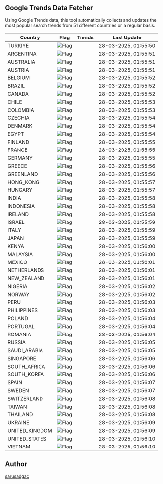 
## Google Trends Data Fetcher

Using Google Trends data, this tool automatically collects and updates the most popular search trends from 51 different countries on a regular basis.


| Country | Flag | Trends | Last Update |
| --- | --- | --- | --- |
| TURKIYE | ![Flag](https://flagcdn.com/16x12/tr.png) |  | 28-03-2025, 01:55:50 |
| ARGENTINA | ![Flag](https://flagcdn.com/16x12/ar.png) |  | 28-03-2025, 01:55:51 |
| AUSTRALIA | ![Flag](https://flagcdn.com/16x12/au.png) |  | 28-03-2025, 01:55:51 |
| AUSTRIA | ![Flag](https://flagcdn.com/16x12/at.png) |  | 28-03-2025, 01:55:51 |
| BELGIUM | ![Flag](https://flagcdn.com/16x12/be.png) |  | 28-03-2025, 01:55:52 |
| BRAZIL | ![Flag](https://flagcdn.com/16x12/br.png) |  | 28-03-2025, 01:55:52 |
| CANADA | ![Flag](https://flagcdn.com/16x12/ca.png) |  | 28-03-2025, 01:55:52 |
| CHILE | ![Flag](https://flagcdn.com/16x12/cl.png) |  | 28-03-2025, 01:55:53 |
| COLOMBIA | ![Flag](https://flagcdn.com/16x12/co.png) |  | 28-03-2025, 01:55:53 |
| CZECHIA | ![Flag](https://flagcdn.com/16x12/cz.png) |  | 28-03-2025, 01:55:54 |
| DENMARK | ![Flag](https://flagcdn.com/16x12/dk.png) |  | 28-03-2025, 01:55:54 |
| EGYPT | ![Flag](https://flagcdn.com/16x12/eg.png) |  | 28-03-2025, 01:55:54 |
| FINLAND | ![Flag](https://flagcdn.com/16x12/fi.png) |  | 28-03-2025, 01:55:55 |
| FRANCE | ![Flag](https://flagcdn.com/16x12/fr.png) |  | 28-03-2025, 01:55:55 |
| GERMANY | ![Flag](https://flagcdn.com/16x12/de.png) |  | 28-03-2025, 01:55:55 |
| GREECE | ![Flag](https://flagcdn.com/16x12/gr.png) |  | 28-03-2025, 01:55:56 |
| GREENLAND | ![Flag](https://flagcdn.com/16x12/gl.png) |  | 28-03-2025, 01:55:56 |
| HONG_KONG | ![Flag](https://flagcdn.com/16x12/hk.png) |  | 28-03-2025, 01:55:57 |
| HUNGARY | ![Flag](https://flagcdn.com/16x12/hu.png) |  | 28-03-2025, 01:55:57 |
| INDIA | ![Flag](https://flagcdn.com/16x12/in.png) |  | 28-03-2025, 01:55:58 |
| INDONESIA | ![Flag](https://flagcdn.com/16x12/id.png) |  | 28-03-2025, 01:55:58 |
| IRELAND | ![Flag](https://flagcdn.com/16x12/ie.png) |  | 28-03-2025, 01:55:58 |
| ISRAEL | ![Flag](https://flagcdn.com/16x12/il.png) |  | 28-03-2025, 01:55:59 |
| ITALY | ![Flag](https://flagcdn.com/16x12/it.png) |  | 28-03-2025, 01:55:59 |
| JAPAN | ![Flag](https://flagcdn.com/16x12/jp.png) |  | 28-03-2025, 01:55:59 |
| KENYA | ![Flag](https://flagcdn.com/16x12/ke.png) |  | 28-03-2025, 01:56:00 |
| MALAYSIA | ![Flag](https://flagcdn.com/16x12/my.png) |  | 28-03-2025, 01:56:00 |
| MEXICO | ![Flag](https://flagcdn.com/16x12/mx.png) |  | 28-03-2025, 01:56:01 |
| NETHERLANDS | ![Flag](https://flagcdn.com/16x12/nl.png) |  | 28-03-2025, 01:56:01 |
| NEW_ZEALAND | ![Flag](https://flagcdn.com/16x12/nz.png) |  | 28-03-2025, 01:56:01 |
| NIGERIA | ![Flag](https://flagcdn.com/16x12/ng.png) |  | 28-03-2025, 01:56:02 |
| NORWAY | ![Flag](https://flagcdn.com/16x12/no.png) |  | 28-03-2025, 01:56:02 |
| PERU | ![Flag](https://flagcdn.com/16x12/pe.png) |  | 28-03-2025, 01:56:03 |
| PHILIPPINES | ![Flag](https://flagcdn.com/16x12/ph.png) |  | 28-03-2025, 01:56:03 |
| POLAND | ![Flag](https://flagcdn.com/16x12/pl.png) |  | 28-03-2025, 01:56:04 |
| PORTUGAL | ![Flag](https://flagcdn.com/16x12/pt.png) |  | 28-03-2025, 01:56:04 |
| ROMANIA | ![Flag](https://flagcdn.com/16x12/ro.png) |  | 28-03-2025, 01:56:04 |
| RUSSIA | ![Flag](https://flagcdn.com/16x12/ru.png) |  | 28-03-2025, 01:56:05 |
| SAUDI_ARABIA | ![Flag](https://flagcdn.com/16x12/sa.png) |  | 28-03-2025, 01:56:05 |
| SINGAPORE | ![Flag](https://flagcdn.com/16x12/sg.png) |  | 28-03-2025, 01:56:06 |
| SOUTH_AFRICA | ![Flag](https://flagcdn.com/16x12/za.png) |  | 28-03-2025, 01:56:06 |
| SOUTH_KOREA | ![Flag](https://flagcdn.com/16x12/kr.png) |  | 28-03-2025, 01:56:06 |
| SPAIN | ![Flag](https://flagcdn.com/16x12/es.png) |  | 28-03-2025, 01:56:07 |
| SWEDEN | ![Flag](https://flagcdn.com/16x12/se.png) |  | 28-03-2025, 01:56:07 |
| SWITZERLAND | ![Flag](https://flagcdn.com/16x12/ch.png) |  | 28-03-2025, 01:56:08 |
| TAIWAN | ![Flag](https://flagcdn.com/16x12/tw.png) |  | 28-03-2025, 01:56:08 |
| THAILAND | ![Flag](https://flagcdn.com/16x12/th.png) |  | 28-03-2025, 01:56:08 |
| UKRAINE | ![Flag](https://flagcdn.com/16x12/ua.png) |  | 28-03-2025, 01:56:09 |
| UNITED_KINGDOM | ![Flag](https://flagcdn.com/16x12/gb.png) |  | 28-03-2025, 01:56:09 |
| UNITED_STATES | ![Flag](https://flagcdn.com/16x12/us.png) |  | 28-03-2025, 01:56:10 |
| VIETNAM | ![Flag](https://flagcdn.com/16x12/vn.png) |  | 28-03-2025, 01:56:10 |


## Author
 [sarusadgac](https://x.com/sarusadgac)
